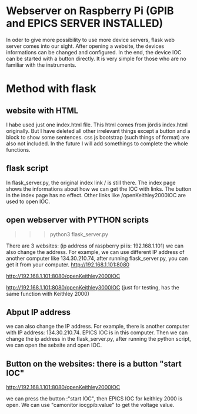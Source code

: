 # Webserver on Raspberry Pi (GPIB and EPICS SERVER INSTALLED)
In oder to give more possibility to use more device servers, flask web server comes into our sight. After opening a website, the devices informations can be changed and configured. In the end, the device IOC can be started with a button directly. It is very simple for those who are no familiar with the instruments. 


# Method with flask

## website with HTML

I habe used just one index.html file. This html comes from jördis index.html originally. But I have deleted all other irrelevant things except a button and a block to show some sentences. css js bootstrap (such things of format) are also not included. In the future I will add somethings to complete the whole functions. 

## flask script
In flask_server.py, the original index link / is still there. The index page shows the informations about how we can get the IOC with links. The button in the index page has no effect.  Other links like /openKeithley2000IOC are used to open IOC.

## open webserver with PYTHON scripts

>>> python3 flask_server.py

There are 3 websites: (ip address of raspberry pi is: 192.168.1.101) we can also change the address. For example, we can use different IP address of another computer like 134.30.210.74, after running flask_server.py, you can get it from your computer. 
http://192.168.1.101:8080

http://192.168.1.101:8080/openKeithley2000IOC

http://192.168.1.101:8080/openKeithley3000IOC (just for testing, has the same function with Keithley 2000)


## Abput IP address

we can also change the IP address. For example, there is another computer with IP address: 134.30.210.74. EPICS IOC is in this computer. Then we can change the ip address in the flask_server.py, after running the python script, we can open the sebsite and open IOC.

## Button on the websites: there is a button "start IOC" 

http://192.168.1.101:8080/openKeithley2000IOC 

we can press the button :"start IOC", then EPICS IOC for keithley 2000 is open. We can use "camonitor iocgpib:value" to get the voltage value.


